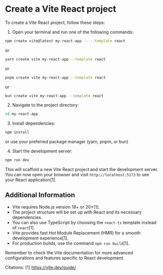 # Create a Vite React project

To create a Vite React project, follow these steps:

1. Open your terminal and run one of the following commands:

```bash
npm create vite@latest my-react-app -- --template react
```

or

```bash
yarn create vite my-react-app --template react
```

or

```bash
pnpm create vite my-react-app --template react
```

or

```bash
bun create vite my-react-app --template react
```

2. Navigate to the project directory:

```bash
cd my-react-app
```

3. Install dependencies:

```bash
npm install
```

or use your preferred package manager (yarn, pnpm, or bun)

4. Start the development server:

```bash
npm run dev
```

This will scaffold a new Vite React project and start the development server. You can now open your browser and visit `http://localhost:5173` to see your React application[1].

## Additional Information

- Vite requires Node.js version 18+ or 20+[1].
- The project structure will be set up with React and its necessary dependencies.
- You can also use TypeScript by choosing the `react-ts` template instead of `react`[1].
- Vite provides fast Hot Module Replacement (HMR) for a smooth development experience[1].
- For production builds, use the command `npm run build`[1].

Remember to check the Vite documentation for more advanced configurations and features specific to React development.

Citations:
[1] https://vite.dev/guide/
